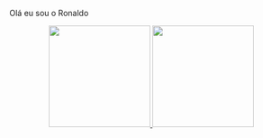 Olá eu sou o Ronaldo

<div align="center">
  <a href="https://github.com/elronyjunior">
  <img height="180em" src="https://github-readme-stats.vercel.app/api?username=elronyjunior&show_icons=true&theme=dracula&include_all_commits=true&count_private=true"/>
  <img height="180em" src="https://github-readme-stats.vercel.app/api/top-langs/?username=elronyjunior&layout=compact&langs_count=7&theme=dracula"/>
</div>


